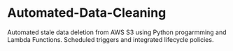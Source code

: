 # Automated-Data-Cleaning
Automated stale data deletion from AWS S3 using Python progarmming and Lambda Functions. Scheduled triggers and integrated lifecycle policies. 
